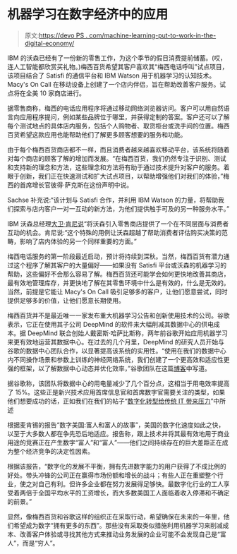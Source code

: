 # 机器学习在数字经济中的应用

> 原文:[https://devo PS . com/machine-learning-put-to-work-in-the-digital-economy/](https://devops.com/machine-learning-put-to-work-in-the-digital-economy/)

IBM 的沃森已经有了一份新的零售工作，为这个季节的假日消费提前储蓄。(哎，连人工智能都欣赏买礼物。)梅西百货希望其客户喜欢其“梅西电话呼叫”试点项目，该项目结合了 Satisfi 的通信平台和 IBM Watson 用于机器学习的认知技术。Macy's On Call 在移动设备上创建了一个店内伴侣，旨在帮助改善客户服务。试点将在全美 10 家商店进行。

据零售商称，梅西的电话应用程序将通过移动网络浏览器访问。客户可以用自然语言向应用程序提问，例如某些品牌位于哪里，并获得定制的答案。客户还可以了解每个测试地点的具体店内服务，包括个人购物者、取货柜台或洗手间的位置。梅西百货希望这款应用也能帮助他们了解更多顾客想要的服务和功能。

由于每个梅西百货商店都不一样，而且消费者越来越喜欢移动平台，该系统将随着对每个商店的顾客了解的增加而发展。“在梅西百货，我们仍然专注于识别、测试和支持新的理念和方法，这些理念和方法将有助于通过技术提升对客户的服务。着眼于创新，我们正在快速测试和扩大试点项目，以帮助增强他们对我们的体验，”梅西的首席增长官彼得·萨克斯在这份声明中说。

Sachse 补充说:“该计划与 Satisfi 合作，并利用 IBM Watson 的力量，将帮助我们探索与店内客户一对一互动的新方法，为他们提供触手可及的另一种服务水平。”

IBM 沃森总经理[大卫·肯尼说](https://www-03.ibm.com/press/us/en/pressrelease/50212.wss)“将沃森引入零售商店提供了一个在不同层面与消费者互动的机会。肯尼说:“这个特殊的用例让沃森超越了帮助消费者评估购买决策的范畴，影响了店内体验的另一个同样重要的方面。”

梅西电话服务的第一阶段最近启动，预计将持续到深秋。当然，梅西百货有潜力通过这个程序了解其客户的大量偏好——如果没有 Satisfi 平台或沃森的机器学习的帮助，这些偏好不会那么容易了解。梅西百货还可能学会如何更快地改善其商店，最有效地管理库存，并更快地了解在其零售环境中什么是有效的，什么是无效的。当然，前提是它能让 Macy's On Call 吸引足够多的客户，让他们愿意尝试，同时提供足够多的价值，让他们愿意长期使用。

梅西百货并不是最近唯一一家发布重大机器学习公告和创新使用技术的公司。谷歌表示，它正在使用其子公司 DeepMind 的软件来大幅削减其数据中心的供电成本。据 DeepMind 联合创始人戴密斯·哈萨比斯称，两年前谷歌开始应用机器学习来更有效地运营其数据中心。在过去的几个月里，DeepMind 的研究人员开始与谷歌的数据中心团队合作，以显著提高该系统的实用性。“使用在我们的数据中心内不同操作场景和参数上训练的神经网络系统，我们创建了一个更高效和适应性更强的框架，以了解数据中心动态并优化效率，”谷歌团队在这篇[博客](https://googlegreenblog.blogspot.com/2016/07/deepmind-ai-reduces-energy-used-for.html)中写道。

据谷歌称，该团队将数据中心的用电量减少了几个百分点，这相当于用电效率提高了 15%。这些正是新兴技术应用首席信息官和首席数字官需要关注的类型，如果他们想要成功的话，正如我们在我们的帖子“[数字化转型给传统 IT 带来压力](https://devops.com/2016/03/30/digital-transformation-strains-traditional/)”中所述

根据麦肯锡的报告“数字美国:富人和富人的故事”，美国的数字化速度如此之快，以至于大多数人都在争先恐后地适应。报告称，跟上技术并将其最有效地用于商业用途的竞赛正在产生数字“富人”和“富人”——他们之间持续存在的巨大差距正在成为整个经济竞争的决定性因素。

根据该报告，“数字化的发展不平衡，拥有先进数字能力的用户获得了不成比例的好处。带头冲锋的公司正在赢得市场份额和增长的战斗；有些人正在重塑整个行业，使之对自己有利。但许多企业都在努力发展得足够快。最数字化行业的工人享受着两倍于全国平均水平的工资增长，而大多数美国工人面临着收入停滞和不确定的前景。”

显然，像梅西百货和谷歌这样的组织正在采取行动，希望确保在未来的一年里，他们希望成为数字“拥有更多的东西”。那些没有采取类似措施利用机器学习来削减成本、改善客户体验或寻找其他方式来推动业务发展的企业可能不会发现自己是“富人”，而是“穷人”。
